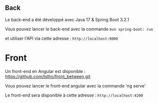 ## Back

Le back-end a été développé avec Java 17 & Spring Boot 3.2.1

Vous pouvez lancer le back-end avec la commande `mvn spring-boot: run`
 
et utiliser l'API via cette adresse : `http://localhost:9000`

# Front

Un front-end en Angular est disponible : https://github.com/tstho/front_between.git

Vous pouvez lancer le front-end angular avec la commande 'ng serve'

Le front-end sera disponible à cette adresse : `http://localhost:4200`
